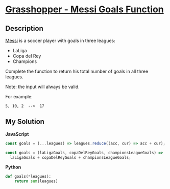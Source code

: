 # [Grasshopper - Messi Goals Function](https://www.codewars.com/kata/55f73be6e12baaa5900000d4)

## Description

[Messi](https://en.wikipedia.org/wiki/Lionel_Messi) is a soccer player with goals in three leagues:

- LaLiga
- Copa del Rey
- Champions

Complete the function to return his total number of goals in all three leagues.

Note: the input will always be valid.

For example:

    5, 10, 2  -->  17

## My Solution

**JavaScript**

```js
const goals = (...leagues) => leagues.reduce((acc, cur) => acc + cur);
```

```js
const goals = (laLigaGoals, copaDelReyGoals, championsLeagueGoals) =>
  laLigaGoals + copaDelReyGoals + championsLeagueGoals;
```

**Python**

```py
def goals(*leagues):
    return sum(leagues)
```
